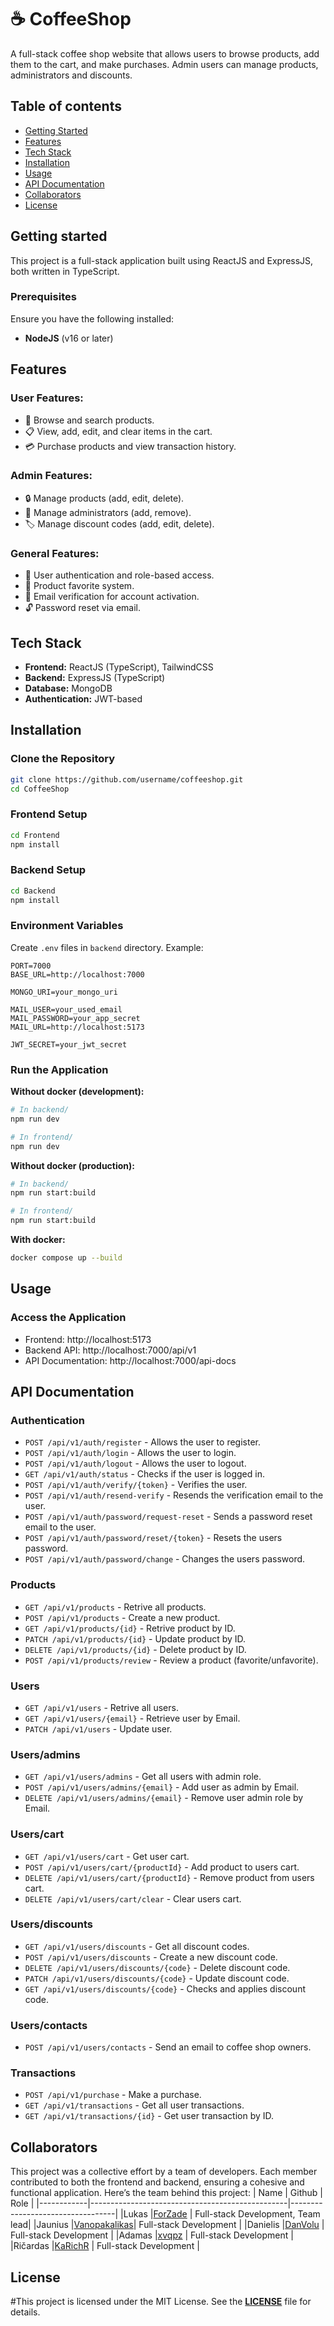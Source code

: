 # ☕ CoffeeShop

A full-stack coffee shop website that allows users to browse products, add them to the cart, and make purchases. Admin users can manage products, administrators and discounts.
## Table of contents
- [Getting Started](https://github.com/4Zade/CoffeeShop/blob/fix-Lukas/README.md#getting-started)
- [Features](https://github.com/4Zade/CoffeeShop/tree/fix-Lukas?tab=readme-ov-file#features)
- [Tech Stack](https://github.com/4Zade/CoffeeShop/tree/fix-Lukas?tab=readme-ov-file#features)
- [Installation](https://github.com/4Zade/CoffeeShop/tree/fix-Lukas?tab=readme-ov-file#features)
- [Usage](https://github.com/4Zade/CoffeeShop/tree/fix-Lukas?tab=readme-ov-file#usage)
- [API Documentation](https://github.com/4Zade/CoffeeShop/tree/fix-Lukas?tab=readme-ov-file#api-documentation)
- [Collaborators](https://github.com/4Zade/CoffeeShop/tree/fix-Lukas?tab=readme-ov-file#collaborators)
- [License](https://github.com/4Zade/CoffeeShop/tree/fix-Lukas?tab=readme-ov-file#collaborators)



## Getting started
This project is a full-stack application built using ReactJS and ExpressJS, both written in TypeScript.



### Prerequisites
Ensure you have the following installed:
- **NodeJS** (v16 or later)



## Features
### User Features:
- 🛒 Browse and search products.
- 📋 View, add, edit, and clear items in the cart.
- 💳 Purchase products and view transaction history.

### Admin Features:
- 🔒 Manage products (add, edit, delete).
- 👤 Manage administrators (add, remove).
- 🏷️ Manage discount codes (add, edit, delete).

### General Features:
- 🔑 User authentication and role-based access.
- 🌟 Product favorite system.
- 📧 Email verification for account activation.
- 🔓 Password reset via email.


## Tech Stack
- **Frontend:** ReactJS (TypeScript), TailwindCSS
- **Backend:** ExpressJS (TypeScript)
- **Database:** MongoDB
- **Authentication:** JWT-based

## Installation
### Clone the Repository
```bash
git clone https://github.com/username/coffeeshop.git
cd CoffeeShop
```
### Frontend Setup
```bash
cd Frontend
npm install
```
### Backend Setup
```bash
cd Backend
npm install
```
### Environment Variables
Create `.env` files in `backend` directory. Example:
```
PORT=7000
BASE_URL=http://localhost:7000

MONGO_URI=your_mongo_uri

MAIL_USER=your_used_email
MAIL_PASSWORD=your_app_secret 
MAIL_URL=http://localhost:5173

JWT_SECRET=your_jwt_secret
```
### Run the Application
**Without docker (development):**
```bash
# In backend/
npm run dev

# In frontend/
npm run dev
```
**Without docker (production):**
```bash
# In backend/
npm run start:build

# In frontend/
npm run start:build
```
**With docker:**
```bash
docker compose up --build
```
## Usage
### Access the Application
- Frontend: http://localhost:5173
- Backend API: http://localhost:7000/api/v1
- API Documentation: http://localhost:7000/api-docs

## API Documentation
### Authentication
- `POST /api/v1/auth/register` - Allows the user to register.
- `POST /api/v1/auth/login` - Allows the user to login.
- `POST /api/v1/auth/logout` - Allows the user to logout.
- `GET /api/v1/auth/status` - Checks if the user is logged in.
- `POST /api/v1/auth/verify/{token}` - Verifies the user.
- `POST /api/v1/auth/resend-verify` - Resends the verification email to the user.
- `POST /api/v1/auth/password/request-reset` - Sends a password reset email to the user.
- `POST /api/v1/auth/password/reset/{token}` - Resets the users password.
- `POST /api/v1/auth/password/change` - Changes the users password.

### Products
- `GET /api/v1/products` - Retrive all products.
- `POST /api/v1/products` - Create a new product.
- `GET /api/v1/products/{id}` - Retrive product by ID.
- `PATCH /api/v1/products/{id}` - Update product by ID.
- `DELETE /api/v1/products/{id}` - Delete product by ID.
- `POST /api/v1/products/review` - Review a product (favorite/unfavorite).

### Users
- `GET /api/v1/users` - Retrive all users.
- `GET /api/v1/users/{email}` - Retrieve user by Email.
- `PATCH /api/v1/users` - Update user.

### Users/admins
- `GET /api/v1/users/admins` - Get all users with admin role.
- `POST /api/v1/users/admins/{email}` - Add user as admin by Email.
- `DELETE /api/v1/users/admins/{email}` - Remove user admin role by Email.

### Users/cart
- `GET /api/v1/users/cart` - Get user cart.
- `POST /api/v1/users/cart/{productId}` - Add product to users cart.
- `DELETE /api/v1/users/cart/{productId}` - Remove product from users cart.
- `DELETE /api/v1/users/cart/clear` - Clear users cart.

### Users/discounts
- `GET /api/v1/users/discounts` - Get all discount codes.
- `POST /api/v1/users/discounts` - Create a new discount code.
- `DELETE /api/v1/users/discounts/{code}` - Delete discount code.
- `PATCH /api/v1/users/discounts/{code}` - Update discount code.
- `GET /api/v1/users/discounts/{code}` - Checks and applies discount code.

### Users/contacts
- `POST /api/v1/users/contacts` - Send an email to coffee shop owners.

### Transactions
- `POST /api/v1/purchase` - Make a purchase.
- `GET /api/v1/transactions` - Get all user transactions.
- `GET /api/v1/transactions/{id}` - Get user transaction by ID.

## Collaborators
This project was a collective effort by a team of developers. Each member contributed to both the frontend and backend, ensuring a cohesive and functional application. Here’s the team behind this project:
|    Name    |                      Github                     |               Role               |
|------------|-------------------------------------------------|----------------------------------|
|Lukas       |[ForZade](https://github.com/ForZade)            | Full-stack Development, Team lead|
|Jaunius     |[Vanopakalikas](https://github.com/Vanopakalikas)| Full-stack Development           |
|Danielis    |[DanVolu](https://github.com/DanVolu)            | Full-stack Development           |
|Adamas      |[xvqpz](https://github.com/xvqpz)                | Full-stack Development           |
|Ričardas    |[KaRichR](https://github.com/KaRichR)            | Full-stack Development           |

## License
#This project is licensed under the MIT License. See the **[LICENSE](https://github.com/4Zade/CoffeeShop/blob/fix-Lukas/LICENSE.md#mit-license)** file for details.
